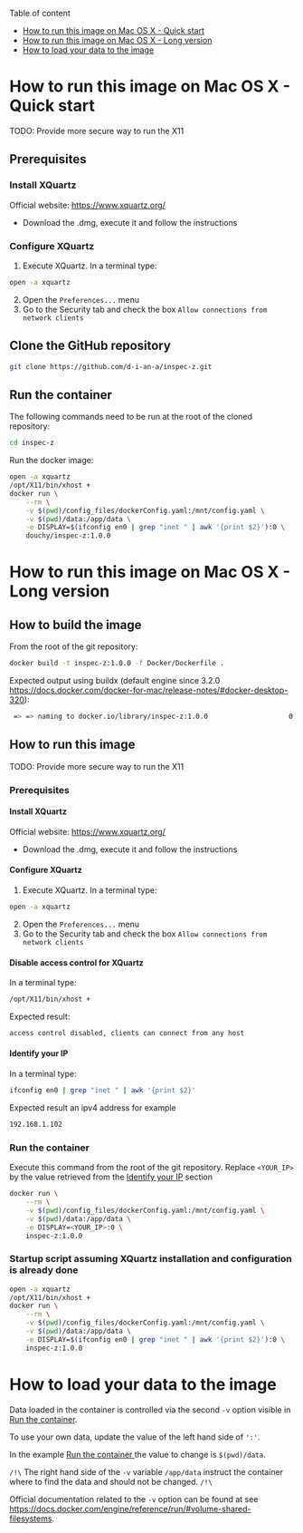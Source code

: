 Table of content
- [How to run this image on Mac OS X - Quick start](#-how-to-run-this-image-on-mac-os-x---quick-start)
- [How to run this image on Mac OS X - Long version](#-how-to-run-this-image-on-mac-os-x---long-version)
- [How to load your data to the image](#-how-to-load-your-data-to-the-image)

# How to run this image on Mac OS X - Quick start

TODO: Provide more secure way to run the X11

## Prerequisites

### Install XQuartz

Official website: https://www.xquartz.org/
 
- Download the .dmg, execute it and follow the instructions

### Configure XQuartz

1. Execute XQuartz. In a terminal type:
  ```bash
  open -a xquartz
  ```
2. Open the `Preferences...` menu
3. Go to the Security tab and check the box `Allow connections from network clients`

## Clone the GitHub repository
```bash
git clone https://github.com/d-i-an-a/inspec-z.git
```

## Run the container
The following commands need to be run at the root of the cloned repository:
```bash
cd inspec-z
```

Run the docker image:
```bash
open -a xquartz
/opt/X11/bin/xhost +
docker run \
    --rm \
    -v $(pwd)/config_files/dockerConfig.yaml:/mnt/config.yaml \
    -v $(pwd)/data:/app/data \
    -e DISPLAY=$(ifconfig en0 | grep "inet " | awk '{print $2}'):0 \
    douchy/inspec-z:1.0.0
```

# How to run this image on Mac OS X - Long version
## How to build the image

From the root of the git repository:
```bash
docker build -t inspec-z:1.0.0 -f Docker/Dockerfile .
```

Expected output using buildx (default engine since 3.2.0 https://docs.docker.com/docker-for-mac/release-notes/#docker-desktop-320):
```bash
 => => naming to docker.io/library/inspec-z:1.0.0                    0.0s
```

## How to run this image 

TODO: Provide more secure way to run the X11

### Prerequisites

#### Install XQuartz

Official website: https://www.xquartz.org/
 
- Download the .dmg, execute it and follow the instructions

#### Configure XQuartz

1. Execute XQuartz. In a terminal type:
  ```bash
  open -a xquartz
  ```
2. Open the `Preferences...` menu
3. Go to the Security tab and check the box `Allow connections from network clients`

#### Disable access control for XQuartz

In a terminal type:
  ```bash
  /opt/X11/bin/xhost +
  ```
  Expected result:
  ```bash
  access control disabled, clients can connect from any host
  ```

#### Identify your IP 

In a terminal type:
  ```bash
  ifconfig en0 | grep "inet " | awk '{print $2}'
  ```
  Expected result an ipv4 address for example
  ```bash
  192.168.1.102
  ```

### Run the container

Execute this command from the root of the git repository.
Replace `<YOUR_IP>` by the value retrieved from the [Identify your IP](###-identify-your-ip) section
```Bash
docker run \
    --rm \
    -v $(pwd)/config_files/dockerConfig.yaml:/mnt/config.yaml \
    -v $(pwd)/data:/app/data \
    -e DISPLAY=<YOUR_IP>:0 \
    inspec-z:1.0.0
```

### Startup script assuming XQuartz installation and configuration is already done

```bash
open -a xquartz
/opt/X11/bin/xhost +
docker run \
    --rm \
    -v $(pwd)/config_files/dockerConfig.yaml:/mnt/config.yaml \
    -v $(pwd)/data:/app/data \
    -e DISPLAY=$(ifconfig en0 | grep "inet " | awk '{print $2}'):0 \
    inspec-z:1.0.0
```

# How to load your data to the image

Data loaded in the container is controlled via the second `-v` option visible in [Run the container](##-run-the-container).

To use your own data, update the value of the left hand side of `':'`.

In the example [Run the container
](##-run-the-container) the value to change is `$(pwd)/data`. 

`/!\` The right hand side of the `-v` variable `/app/data` instruct the container where to find the data and should not be changed. `/!\`

Official documentation related to the `-v` option can be found at see https://docs.docker.com/engine/reference/run/#volume-shared-filesystems.
